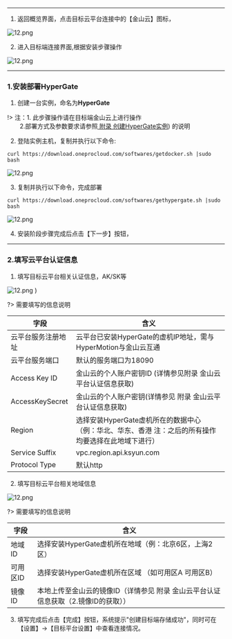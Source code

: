 
 ---
1. 返回概览界面，点击目标云平台连接中的【金山云】图标，

![12.png](https://oneprocloud.oss-cn-beijing.aliyuncs.com/_images/saas/KingCLoud/image012.png ':size=80%')

2. 进入目标端连接界面,根据安装步骤操作

![12.png](https://oneprocloud.oss-cn-beijing.aliyuncs.com/_images/saas/KingCLoud/image013.png ':size=80%')


 ---
### 1.安装部署**HyperGate**


1. 创建一台实例，命名为**HyperGate**

!> 注：1. 此步骤操作请在目标端金山云上进行操作</br>
 &ensp; &ensp; &ensp;2.部署方式及参数要求请参照[ 附录 创建HyperGate实例](https://pubs.vmware.com/vsphere-50/index.jsp?topic=%2Fcom.vmware.vsphere.vm_admin.doc_50%2FGUID-6C847F77-8CB2-4187-BD7F-E7D3D5BD897B.html)) 的说明

2. 登陆<HyperGate>实例主机，复制并执行以下命令:

```
curl https://download.oneprocloud.com/softwares/getdocker.sh |sudo bash
```

![12.png](https://oneprocloud.oss-cn-beijing.aliyuncs.com/_images/saas/KingCLoud/image014.png ':size=80%')


3. 复制并执行以下命令，完成部署

```
curl https://download.oneprocloud.com/softwares/gethypergate.sh |sudo bash
```

![12.png](https://oneprocloud.oss-cn-beijing.aliyuncs.com/_images/saas/KingCLoud/image015.png ':size=80%')


4. 安装阶段步骤完成后点击【下一步】按钮，


 ---

### 2.填写云平台认证信息

1. 填写目标云平台相关认证信息，AK/SK等

![12.png](https://oneprocloud.oss-cn-beijing.aliyuncs.com/_images/saas/KingCLoud/image016.png ':size=80%')
)

?> 需要填写的信息说明

字段  | 含义
------------- | ----------------------
云平台服务注册地址  | 云平台已安装HyperGate的虚机IP地址，需与HyperMotion与金山云互通
云平台服务端口  | 默认的服务端口为18090
Access Key ID | 金山云的个人账户密钥ID  (详情参见附录 金山云平台认证信息获取)
AccessKeySecret  | 金山云的个人账户密钥(详情参见 附录 金山云平台认证信息获取)
Region | 选择安装HyperGate虚机所在的数据中心（例：华北、华东、香港 注：之后的所有操作均要选择在此地域下进行）
Service Suffix | vpc.region.api.ksyun.com
Protocol Type | 默认http



2. 填写目标云平台相关地域信息

![12.png](https://oneprocloud.oss-cn-beijing.aliyuncs.com/_images/saas/KingCLoud/image017.png ':size=80%')


?> 需要填写的信息说明

字段  | 含义
------------- | ----------------------
地域ID  |选择安装HyperGate虚机所在地域（例：北京6区，上海2区）
可用区ID  | 选择安装HyperGate虚机所在区域 （如可用区A  可用区B）
镜像ID | 本地上传至金山云的镜像ID（详情参见 附录 金山云平台认证信息获取（2.镜像ID的获取））

3. 填写完成后点击【完成】按钮，系统提示"创建目标端存储成功"，同时可在【设置】→【目标平台设置】中查看连接情况。

 